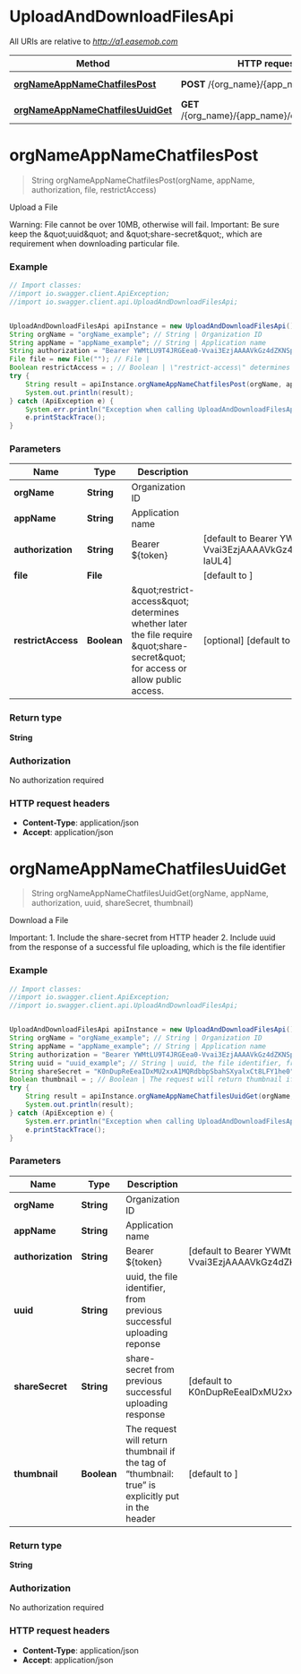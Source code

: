 # UploadAndDownloadFilesApi

All URIs are relative to *http://a1.easemob.com*

Method | HTTP request | Description
------------- | ------------- | -------------
[**orgNameAppNameChatfilesPost**](UploadAndDownloadFilesApi.md#orgNameAppNameChatfilesPost) | **POST** /{org_name}/{app_name}/chatfiles | Upload a File
[**orgNameAppNameChatfilesUuidGet**](UploadAndDownloadFilesApi.md#orgNameAppNameChatfilesUuidGet) | **GET** /{org_name}/{app_name}/chatfiles/{uuid} | Download a File


<a name="orgNameAppNameChatfilesPost"></a>
# **orgNameAppNameChatfilesPost**
> String orgNameAppNameChatfilesPost(orgName, appName, authorization, file, restrictAccess)

Upload a File

Warning: File cannot be over 10MB, otherwise will fail. Important: Be sure keep the \&quot;uuid\&quot; and \&quot;share-secret\&quot;, which are requirement when downloading particular file.

### Example
```java
// Import classes:
//import io.swagger.client.ApiException;
//import io.swagger.client.api.UploadAndDownloadFilesApi;


UploadAndDownloadFilesApi apiInstance = new UploadAndDownloadFilesApi();
String orgName = "orgName_example"; // String | Organization ID
String appName = "appName_example"; // String | Application name
String authorization = "Bearer YWMtLU9T4JRGEea0-Vvai3EzjAAAAVkGz4dZKNSpsVdRvVix2OfSm42w5-IaUL4"; // String | Bearer ${token}
File file = new File(""); // File | 
Boolean restrictAccess = ; // Boolean | \"restrict-access\" determines whether later the file require \"share-secret\" for access or allow public access. 
try {
    String result = apiInstance.orgNameAppNameChatfilesPost(orgName, appName, authorization, file, restrictAccess);
    System.out.println(result);
} catch (ApiException e) {
    System.err.println("Exception when calling UploadAndDownloadFilesApi#orgNameAppNameChatfilesPost");
    e.printStackTrace();
}
```

### Parameters

Name | Type | Description  | Notes
------------- | ------------- | ------------- | -------------
 **orgName** | **String**| Organization ID |
 **appName** | **String**| Application name |
 **authorization** | **String**| Bearer ${token} | [default to Bearer YWMtLU9T4JRGEea0-Vvai3EzjAAAAVkGz4dZKNSpsVdRvVix2OfSm42w5-IaUL4]
 **file** | **File**|  | [default to ]
 **restrictAccess** | **Boolean**| \&quot;restrict-access\&quot; determines whether later the file require \&quot;share-secret\&quot; for access or allow public access.  | [optional] [default to ]

### Return type

**String**

### Authorization

No authorization required

### HTTP request headers

 - **Content-Type**: application/json
 - **Accept**: application/json

<a name="orgNameAppNameChatfilesUuidGet"></a>
# **orgNameAppNameChatfilesUuidGet**
> String orgNameAppNameChatfilesUuidGet(orgName, appName, authorization, uuid, shareSecret, thumbnail)

Download a File

Important: 1. Include the share-secret from HTTP header  2. Include uuid from the response of a successful file uploading, which is the file identifier 

### Example
```java
// Import classes:
//import io.swagger.client.ApiException;
//import io.swagger.client.api.UploadAndDownloadFilesApi;


UploadAndDownloadFilesApi apiInstance = new UploadAndDownloadFilesApi();
String orgName = "orgName_example"; // String | Organization ID
String appName = "appName_example"; // String | Application name
String authorization = "Bearer YWMtLU9T4JRGEea0-Vvai3EzjAAAAVkGz4dZKNSpsVdRvVix2OfSm42w5-IaUL4"; // String | Bearer ${token}
String uuid = "uuid_example"; // String | uuid, the file identifier, from previous successful uploading reponse
String shareSecret = "K0nDupReEeaIDxMU2xxA1MQRdbbpSbahSXyalxCt8LFY1he0"; // String | share-secret from previous successful uploading response
Boolean thumbnail = ; // Boolean | The request will return thumbnail if the tag of “thumbnail: true” is explicitly put in the header
try {
    String result = apiInstance.orgNameAppNameChatfilesUuidGet(orgName, appName, authorization, uuid, shareSecret, thumbnail);
    System.out.println(result);
} catch (ApiException e) {
    System.err.println("Exception when calling UploadAndDownloadFilesApi#orgNameAppNameChatfilesUuidGet");
    e.printStackTrace();
}
```

### Parameters

Name | Type | Description  | Notes
------------- | ------------- | ------------- | -------------
 **orgName** | **String**| Organization ID |
 **appName** | **String**| Application name |
 **authorization** | **String**| Bearer ${token} | [default to Bearer YWMtLU9T4JRGEea0-Vvai3EzjAAAAVkGz4dZKNSpsVdRvVix2OfSm42w5-IaUL4]
 **uuid** | **String**| uuid, the file identifier, from previous successful uploading reponse |
 **shareSecret** | **String**| share-secret from previous successful uploading response | [default to K0nDupReEeaIDxMU2xxA1MQRdbbpSbahSXyalxCt8LFY1he0]
 **thumbnail** | **Boolean**| The request will return thumbnail if the tag of “thumbnail: true” is explicitly put in the header | [default to ]

### Return type

**String**

### Authorization

No authorization required

### HTTP request headers

 - **Content-Type**: application/json
 - **Accept**: application/json

